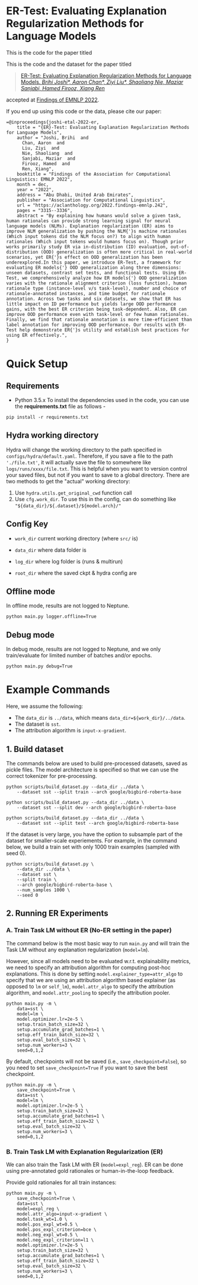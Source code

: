 # ER-Test: Evaluating Explanation Regularization Methods for Language Models

This is the code for the paper titled 

This is the code and the dataset for the paper titled 

>[ER-Test: Evaluating Explanation Regularization Methods for Language Models. *Brihi Joshi\*, Aaron Chan\*, Ziyi Liu\*, Shaoliang Nie, Maziar Sanjabi, Hamed Firooz, Xiang Ren*](https://aclanthology.org/2022.findings-emnlp.242/)

accepted at [Findings of EMNLP 2022](https://2022.emnlp.org/).

If you end up using this code or the data, please cite our paper: 

```
=@inproceedings{joshi-etal-2022-er,
    title = "{ER}-Test: Evaluating Explanation Regularization Methods for Language Models",
    author = "Joshi, Brihi  and
      Chan, Aaron  and
      Liu, Ziyi  and
      Nie, Shaoliang  and
      Sanjabi, Maziar  and
      Firooz, Hamed  and
      Ren, Xiang",
    booktitle = "Findings of the Association for Computational Linguistics: EMNLP 2022",
    month = dec,
    year = "2022",
    address = "Abu Dhabi, United Arab Emirates",
    publisher = "Association for Computational Linguistics",
    url = "https://aclanthology.org/2022.findings-emnlp.242",
    pages = "3315--3336",
    abstract = "By explaining how humans would solve a given task, human rationales can provide strong learning signal for neural language models (NLMs). Explanation regularization (ER) aims to improve NLM generalization by pushing the NLM{'}s machine rationales (Which input tokens did the NLM focus on?) to align with human rationales (Which input tokens would humans focus on). Though prior works primarily study ER via in-distribution (ID) evaluation, out-of-distribution (OOD) generalization is often more critical in real-world scenarios, yet ER{'}s effect on OOD generalization has been underexplored.In this paper, we introduce ER-Test, a framework for evaluating ER models{'} OOD generalization along three dimensions: unseen datasets, contrast set tests, and functional tests. Using ER-Test, we comprehensively analyze how ER models{'} OOD generalization varies with the rationale alignment criterion (loss function), human rationale type (instance-level v/s task-level), number and choice of rationale-annotated instances, and time budget for rationale annotation. Across two tasks and six datasets, we show that ER has little impact on ID performance but yields large OOD performance gains, with the best ER criterion being task-dependent. Also, ER can improve OOD performance even with task-level or few human rationales. Finally, we find that rationale annotation is more time-efficient than label annotation for improving OOD performance. Our results with ER-Test help demonstrate ER{'}s utility and establish best practices for using ER effectively.",
}
```

# Quick Setup

## Requirements

- Python 3.5.x
To install the dependencies used in the code, you can use the __requirements.txt__ file as follows -

```
pip install -r requirements.txt
```

## Hydra working directory

Hydra will change the working directory to the path specified in `configs/hydra/default.yaml`. Therefore, if you save a file to the path `'./file.txt'`, it will actually save the file to somewhere like `logs/runs/xxxx/file.txt`. This is helpful when you want to version control your saved files, but not if you want to save to a global directory. There are two methods to get the "actual" working directory:

1. Use `hydra.utils.get_original_cwd` function call
2. Use `cfg.work_dir`. To use this in the config, can do something like `"${data_dir}/${.dataset}/${model.arch}/"`


## Config Key

- `work_dir` current working directory (where `src/` is)

- `data_dir` where data folder is

- `log_dir` where log folder is (runs & multirun)

- `root_dir` where the saved ckpt & hydra config are

## Offline mode
In offline mode, results are not logged to Neptune.
```
python main.py logger.offline=True
```

## Debug mode
In debug mode, results are not logged to Neptune, and we only train/evaluate for limited number of batches and/or epochs.
```
python main.py debug=True
```

# Example Commands

Here, we assume the following: 
- The `data_dir` is `../data`, which means `data_dir=${work_dir}/../data`.
- The dataset is `sst`.
- The attribution algorithm is `input-x-gradient`.

## 1. Build dataset
The commands below are used to build pre-processed datasets, saved as pickle files. The model architecture is specified so that we can use the correct tokenizer for pre-processing.

```
python scripts/build_dataset.py --data_dir ../data \
    --dataset sst --split train --arch google/bigbird-roberta-base 

python scripts/build_dataset.py --data_dir ../data \
    --dataset sst --split dev --arch google/bigbird-roberta-base 

python scripts/build_dataset.py --data_dir ../data \
    --dataset sst --split test --arch google/bigbird-roberta-base 

```

If the dataset is very large, you have the option to subsample part of the dataset for smaller-scale experiements. For example, in the command below, we build a train set with only 1000 train examples (sampled with seed 0).
```
python scripts/build_dataset.py \
    --data_dir ../data \
    --dataset sst \
    --split train \
    --arch google/bigbird-roberta-base \
    --num_samples 1000 \
    --seed 0
```

## 2. Running ER Experiments

### A. Train Task LM without ER (No-ER setting in the paper)

The command below is the most basic way to run `main.py` and will train the Task LM without any explanation regularization (`model=lm`). 

However, since all models need to be evaluated w.r.t. explainability metrics, we need to specify an attribution algorithm for computing post-hoc explanations. This is done by setting `model.explainer_type=attr_algo` to specify that we are using an attribution algorithm based explainer (as opposed to `lm` or `self_lm`), `model.attr_algo` to specify the attribution algorithm, and `model.attr_pooling` to specify the attribution pooler.
```
python main.py -m \
    data=sst \
    model=lm \
    model.optimizer.lr=2e-5 \
    setup.train_batch_size=32 \
    setup.accumulate_grad_batches=1 \
    setup.eff_train_batch_size=32 \
    setup.eval_batch_size=32 \
    setup.num_workers=3 \
    seed=0,1,2
```

By default, checkpoints will not be saved (i.e., `save_checkpoint=False`), so you need to set `save_checkpoint=True` if you want to save the best checkpoint.
```
python main.py -m \
    save_checkpoint=True \
    data=sst \
    model=lm \
    model.optimizer.lr=2e-5 \
    setup.train_batch_size=32 \
    setup.accumulate_grad_batches=1 \
    setup.eff_train_batch_size=32 \
    setup.eval_batch_size=32 \
    setup.num_workers=3 \
    seed=0,1,2
```

### B. Train Task LM with Explanation Regularization (ER)
We can also train the Task LM with ER (`model=expl_reg`). ER can be done using pre-annotated gold rationales or human-in-the-loop feedback.

Provide gold rationales for all train instances:
```
python main.py -m \
    save_checkpoint=True \
    data=sst \
    model=expl_reg \
    model.attr_algo=input-x-gradient \
    model.task_wt=1.0 \
    model.pos_expl_wt=0.5 \
    model.pos_expl_criterion=bce \
    model.neg_expl_wt=0.5 \
    model.neg_expl_criterion=l1 \
    model.optimizer.lr=2e-5 \
    setup.train_batch_size=32 \
    setup.accumulate_grad_batches=1 \
    setup.eff_train_batch_size=32 \
    setup.eval_batch_size=32 \
    setup.num_workers=3 \
    seed=0,1,2
```


